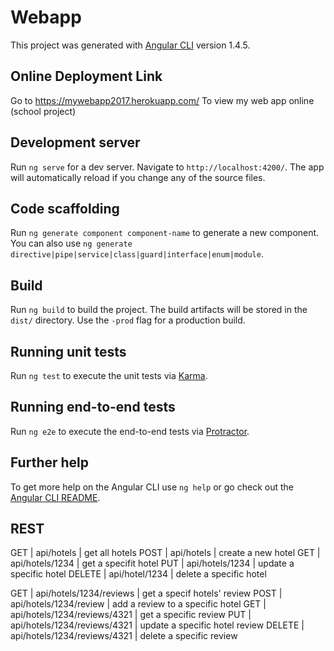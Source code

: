 # Webapp

This project was generated with [Angular CLI](https://github.com/angular/angular-cli) version 1.4.5.

## Online Deployment Link
Go to https://mywebapp2017.herokuapp.com/ To view my web app online (school project)

## Development server

Run `ng serve` for a dev server. Navigate to `http://localhost:4200/`. The app will automatically reload if you change any of the source files.

## Code scaffolding

Run `ng generate component component-name` to generate a new component. You can also use `ng generate directive|pipe|service|class|guard|interface|enum|module`.

## Build

Run `ng build` to build the project. The build artifacts will be stored in the `dist/` directory. Use the `-prod` flag for a production build.

## Running unit tests

Run `ng test` to execute the unit tests via [Karma](https://karma-runner.github.io).

## Running end-to-end tests

Run `ng e2e` to execute the end-to-end tests via [Protractor](http://www.protractortest.org/).

## Further help

To get more help on the Angular CLI use `ng help` or go check out the [Angular CLI README](https://github.com/angular/angular-cli/blob/master/README.md).

## REST
GET | api/hotels | get all hotels
POST | api/hotels | create a new hotel
GET | api/hotels/1234 | get a specifit hotel 
PUT | api/hotels/1234 | update a specific hotel
DELETE | api/hotel/1234 | delete a specific hotel

GET | api/hotels/1234/reviews | get a specif hotels' review
POST | api/hotels/1234/review | add a review to a specific hotel
GET | api/hotels/1234/reviews/4321 | get a specific review
PUT | api/hotels/1234/reviews/4321 | update a specific hotel review
DELETE | api/hotels/1234/reviews/4321 | delete a specific review 
